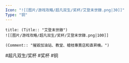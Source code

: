 ```yaml
---
Icon: "![[图片/游戏攻略/超凡双生/奖杯/艾登末世錄.png|30]]"
Type: "铜"
---
```

```ad-common-bronze-trophy
title: (Title:: "艾登末世錄")
![[图片/游戏攻略/超凡双生/奖杯/艾登末世錄.png|100]]

(Comment:: "摧毀加油站、教堂、槍枝專賣店和直昇機。")
```

#超凡双生/奖杯 #奖杯 #铜

